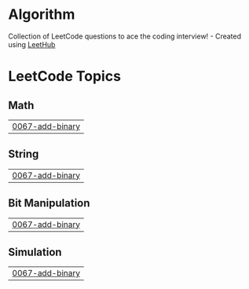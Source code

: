 # Algorithm
Collection of LeetCode questions to ace the coding interview! - Created using [LeetHub](https://github.com/QasimWani/LeetHub)

<!---LeetCode Topics Start-->
# LeetCode Topics
## Math
|  |
| ------- |
| [0067-add-binary](https://github.com/Torokeldi/Algorithm/tree/master/0067-add-binary) |
## String
|  |
| ------- |
| [0067-add-binary](https://github.com/Torokeldi/Algorithm/tree/master/0067-add-binary) |
## Bit Manipulation
|  |
| ------- |
| [0067-add-binary](https://github.com/Torokeldi/Algorithm/tree/master/0067-add-binary) |
## Simulation
|  |
| ------- |
| [0067-add-binary](https://github.com/Torokeldi/Algorithm/tree/master/0067-add-binary) |
<!---LeetCode Topics End-->